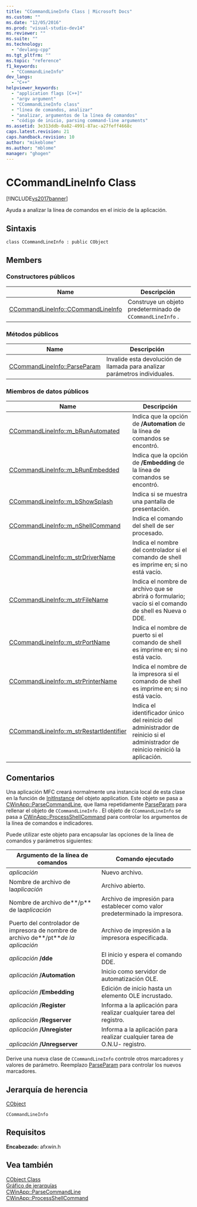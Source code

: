 ```yaml
---
title: "CCommandLineInfo Class | Microsoft Docs"
ms.custom: ""
ms.date: "12/05/2016"
ms.prod: "visual-studio-dev14"
ms.reviewer: ""
ms.suite: ""
ms.technology: 
  - "devlang-cpp"
ms.tgt_pltfrm: ""
ms.topic: "reference"
f1_keywords: 
  - "CCommandLineInfo"
dev_langs: 
  - "C++"
helpviewer_keywords: 
  - "application flags [C++]"
  - "argv argument"
  - "CCommandLineInfo class"
  - "línea de comandos, analizar"
  - "analizar, argumentos de la línea de comandos"
  - "código de inicio, parsing command-line arguments"
ms.assetid: 3e313ddb-0a82-4991-87ac-a27feff4668c
caps.latest.revision: 21
caps.handback.revision: 10
author: "mikeblome"
ms.author: "mblome"
manager: "ghogen"
---
```

# CCommandLineInfo Class
[!INCLUDE[vs2017banner](../../assembler/inline/includes/vs2017banner.md)]

Ayuda a analizar la línea de comandos en el inicio de la aplicación.  
  
## Sintaxis  
  
```  
class CCommandLineInfo : public CObject  
```  
  
## Members  
  
### Constructores públicos  
  
|Name|Descripción|  
|----------|-----------------|  
|[CCommandLineInfo::CCommandLineInfo](../Topic/CCommandLineInfo::CCommandLineInfo.md)|Construye un objeto predeterminado de `CCommandLineInfo` .|  
  
### Métodos públicos  
  
|Name|Descripción|  
|----------|-----------------|  
|[CCommandLineInfo::ParseParam](../Topic/CCommandLineInfo::ParseParam.md)|Invalide esta devolución de llamada para analizar parámetros individuales.|  
  
### Miembros de datos públicos  
  
|Name|Descripción|  
|----------|-----------------|  
|[CCommandLineInfo::m\_bRunAutomated](../Topic/CCommandLineInfo::m_bRunAutomated.md)|Indica que la opción de **\/Automation** de la línea de comandos se encontró.|  
|[CCommandLineInfo::m\_bRunEmbedded](../Topic/CCommandLineInfo::m_bRunEmbedded.md)|Indica que la opción de **\/Embedding** de la línea de comandos se encontró.|  
|[CCommandLineInfo::m\_bShowSplash](../Topic/CCommandLineInfo::m_bShowSplash.md)|Indica si se muestra una pantalla de presentación.|  
|[CCommandLineInfo::m\_nShellCommand](../Topic/CCommandLineInfo::m_nShellCommand.md)|Indica el comando del shell de ser procesado.|  
|[CCommandLineInfo::m\_strDriverName](../Topic/CCommandLineInfo::m_strDriverName.md)|Indica el nombre del controlador si el comando de shell es imprime en; si no está vacío.|  
|[CCommandLineInfo::m\_strFileName](../Topic/CCommandLineInfo::m_strFileName.md)|Indica el nombre de archivo que se abrirá o formulario; vacío si el comando de shell es Nueva o DDE.|  
|[CCommandLineInfo::m\_strPortName](../Topic/CCommandLineInfo::m_strPortName.md)|Indica el nombre de puerto si el comando de shell es imprime en; si no está vacío.|  
|[CCommandLineInfo::m\_strPrinterName](../Topic/CCommandLineInfo::m_strPrinterName.md)|Indica el nombre de la impresora si el comando de shell es imprime en; si no está vacío.|  
|[CCommandLineInfo::m\_strRestartIdentifier](../Topic/CCommandLineInfo::m_strRestartIdentifier.md)|Indica el identificador único del reinicio del administrador de reinicio si el administrador de reinicio reinició la aplicación.|  
  
## Comentarios  
 Una aplicación MFC creará normalmente una instancia local de esta clase en la función de [InitInstance](../Topic/CWinApp::InitInstance.md) del objeto application.  Este objeto se pasa a [CWinApp::ParseCommandLine](../Topic/CWinApp::ParseCommandLine.md), que llama repetidamente [ParseParam](../Topic/CCommandLineInfo::ParseParam.md) para rellenar el objeto de `CCommandLineInfo` .  El objeto de `CCommandLineInfo` se pasa a [CWinApp::ProcessShellCommand](../Topic/CWinApp::ProcessShellCommand.md) para controlar los argumentos de la línea de comandos e indicadores.  
  
 Puede utilizar este objeto para encapsular las opciones de la línea de comandos y parámetros siguientes:  
  
|Argumento de la línea de comandos|Comando ejecutado|  
|---------------------------------------|-----------------------|  
|*aplicación*|Nuevo archivo.|  
|Nombre de archivo de la*aplicación*|Archivo abierto.|  
|Nombre de archivo de**\/p** de la*aplicación*|Archivo de impresión para establecer como valor predeterminado la impresora.|  
|Puerto del controlador de impresora de nombre de archivo de**\/pt***de la aplicación*|Archivo de impresión a la impresora especificada.|  
|*aplicación* **\/dde**|El inicio y espera el comando DDE.|  
|*aplicación* **\/Automation**|Inicio como servidor de automatización OLE.|  
|*aplicación* **\/Embedding**|Edición de inicio hasta un elemento OLE incrustado.|  
|*aplicación* **\/Register**<br /><br /> *aplicación* **\/Regserver**|Informa a la aplicación para realizar cualquier tarea del registro.|  
|*aplicación* **\/Unregister**<br /><br /> *aplicación* **\/Unregserver**|Informa a la aplicación para realizar cualquier tarea de O.N.U\- registro.|  
  
 Derive una nueva clase de `CCommandLineInfo` controle otros marcadores y valores de parámetro.  Reemplazo [ParseParam](../Topic/CCommandLineInfo::ParseParam.md) para controlar los nuevos marcadores.  
  
## Jerarquía de herencia  
 [CObject](../../mfc/reference/cobject-class.md)  
  
 `CCommandLineInfo`  
  
## Requisitos  
 **Encabezado:** afxwin.h  
  
## Vea también  
 [CObject Class](../../mfc/reference/cobject-class.md)   
 [Gráfico de jerarquías](../../mfc/hierarchy-chart.md)   
 [CWinApp::ParseCommandLine](../Topic/CWinApp::ParseCommandLine.md)   
 [CWinApp::ProcessShellCommand](../Topic/CWinApp::ProcessShellCommand.md)
